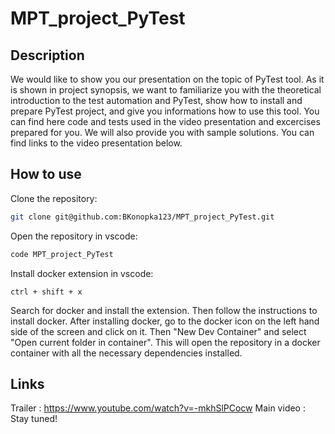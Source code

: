 # MPT_project_PyTest

## Description

We would like to show you our presentation on the topic of PyTest tool. As it is shown in project synopsis, we want to familiarize you with the theoretical introduction to the test 
automation and PyTest, show how to install and prepare PyTest project, and give you informations how to use this tool. You can find here code and tests used in the video presentation and excercises prepared for you. We will also provide you with sample solutions. You can find links to the video presentation below.

## How to use
Clone the repository:
```sh
git clone git@github.com:BKonopka123/MPT_project_PyTest.git
```
Open the repository in vscode:
```sh
code MPT_project_PyTest
```
Install docker extension in vscode:
```
ctrl + shift + x
```
Search for docker and install the extension. Then follow the instructions to install docker. After installing docker, go to the docker icon on the left hand side of the screen and click on it. Then "New Dev Container" and select "Open current folder in container". This will open the repository in a docker container with all the necessary dependencies installed.

## Links
Trailer : https://www.youtube.com/watch?v=-mkhSlPCocw
Main video : Stay tuned!